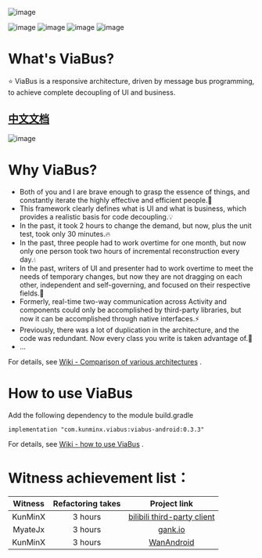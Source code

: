 ![image](https://github.com/KunMinX/android-viabus-architecture/blob/master/images/viabuslogo.png)

![image](https://img.shields.io/badge/jcenter-0.3.3-brightgreen.svg)
![image](https://img.shields.io/badge/api-%2B15-blue.svg)
![image](https://img.shields.io/badge/license-Apache2.0-blue.svg)
![image](https://img.shields.io/badge/author-KunMinX-orange.svg)

# What's ViaBus?
⭐ ViaBus is a responsive architecture, driven by message bus programming, to achieve complete decoupling of UI and business.

## [中文文档](https://github.com/KunMinX/android-viabus-architecture/blob/master/README_CN.md)

![image](https://github.com/KunMinX/android-viabus-architecture/blob/master/images/viabus_flow.png)

# Why ViaBus?
- Both of you and I are brave enough to grasp the essence of things, and constantly iterate the highly effective and efficient people.🌱
- This framework clearly defines what is UI and what is business, which provides a realistic basis for code decoupling.💡
- In the past, it took 2 hours to change the demand, but now, plus the unit test, took only 30 minutes.🔥
- In the past, three people had to work overtime for one month, but now only one person took two hours of incremental reconstruction every day.💧
- In the past, writers of UI and presenter had to work overtime to meet the needs of temporary changes, but now they are not dragging on each other, independent and self-governing, and focused on their respective fields.🌲
- Formerly, real-time two-way communication across Activity and components could only be accomplished by third-party libraries, but now it can be accomplished through native interfaces.⚡
- Previously, there was a lot of duplication in the architecture, and the code was redundant. Now every class you write is taken advantage of.💪
- ...

For details, see [Wiki - Comparison of various architectures](https://github.com/KunMinX/android-viabus-architecture/wiki/Comparison-of-various-architectures.) .

# How to use ViaBus
Add the following dependency to the module build.gradle
```
implementation "com.kunminx.viabus:viabus-android:0.3.3"
```
For details, see [Wiki - how to use ViaBus](https://github.com/KunMinX/android-viabus-architecture/wiki/How-to-use-ViaBus) .


# Witness achievement list：

|Witness|Refactoring takes|Project link|
|:--:|:--:|:--:|
|KunMinX|3 hours|[bilibili third-party client](https://github.com/KunMinX/bilibili-viabus-architecture)|
|MyateJx|3 hours|[gank.io](https://github.com/KunMinX/Gank.io-viabus-architecture)|
|KunMinX|3 hours|[WanAndroid](https://github.com/KunMinX/WanAndroid-viabus-architecture)|
